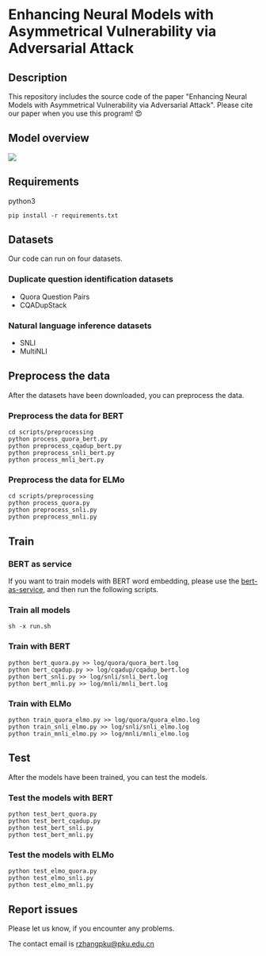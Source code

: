 # Enhancing Neural Models with Asymmetrical Vulnerability via Adversarial Attack

## Description
This repository includes the source code of the paper "Enhancing Neural Models with Asymmetrical Vulnerability via Adversarial Attack". Please cite our paper when you use this program! 😍

## Model overview
![](https://i.loli.net/2019/11/21/gVDjRvxpUkZGIbq.png)

## Requirements
python3

```
pip install -r requirements.txt
```

## Datasets
Our code can run on four datasets.

### Duplicate question identification datasets
* Quora Question Pairs
* CQADupStack

### Natural language inference datasets
* SNLI
* MultiNLI

## Preprocess the data
After the datasets have been downloaded, you can preprocess the data.

### Preprocess the data for BERT
```
cd scripts/preprocessing
python process_quora_bert.py
python preprocess_cqadup_bert.py
python preprocess_snli_bert.py
python process_mnli_bert.py
```

### Preprocess the data for ELMo
```
cd scripts/preprocessing
python process_quora.py
python preprocess_snli.py
python preprocess_mnli.py
```

## Train
### BERT as service
If you want to train models with BERT word embedding, please use the [bert-as-service](https://github.com/hanxiao/bert-as-service), and then run the following scripts.

### Train all models
```
sh -x run.sh
```

### Train with BERT
```
python bert_quora.py >> log/quora/quora_bert.log
python bert_cqadup.py >> log/cqadup/cqadup_bert.log
python bert_snli.py >> log/snli/snli_bert.log
python bert_mnli.py >> log/mnli/mnli_bert.log
```

### Train with ELMo
```
python train_quora_elmo.py >> log/quora/quora_elmo.log
python train_snli_elmo.py >> log/snli/snli_elmo.log
python train_mnli_elmo.py >> log/mnli/mnli_elmo.log
```

## Test
After the models have been trained, you can test the models.

### Test the models with BERT

```
python test_bert_quora.py
python test_bert_cqadup.py
python test_bert_snli.py
python test_bert_mnli.py
```

### Test the models with ELMo

```
python test_elmo_quora.py
python test_elmo_snli.py
python test_elmo_mnli.py
```

## Report issues
Please let us know, if you encounter any problems.

The contact email is rzhangpku@pku.edu.cn


